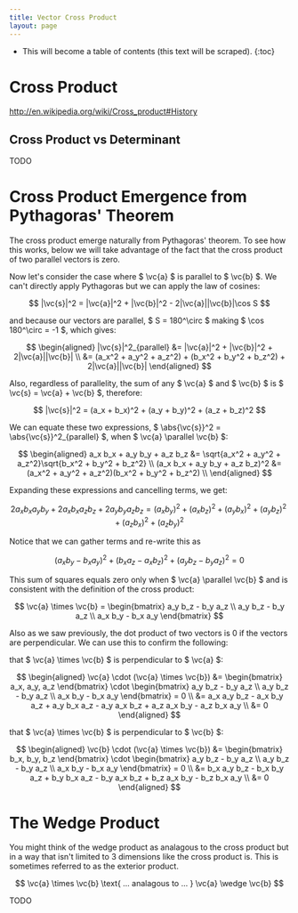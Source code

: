 ```yaml
---
title: Vector Cross Product
layout: page
---
```

$$
\newcommand{\ihat}{\hat{\boldsymbol{\imath}}}
\newcommand{\jhat}{\hat{\boldsymbol{\jmath}}}
\newcommand{\khat}{\hat{\boldsymbol{k}}}
\newcommand{\vc}[1]{\mathbf{#1}}
\newcommand{\inner}[2]{ \langle #1, #2 \rangle }
\newcommand{\abs}[1]{ \lvert #1 \rvert }
$$

* This will become a table of contents (this text will be scraped).
{:toc}

# Cross Product

http://en.wikipedia.org/wiki/Cross_product#History

## Cross Product vs Determinant

TODO


# Cross Product Emergence from Pythagoras' Theorem

The cross product emerge naturally from Pythagoras' theorem. To see how this works, below we will take advantage of the fact that the cross product of two parallel vectors is zero.

Now let's consider the case where $ \vc{a} $ is parallel to $ \vc{b} $. We can't directly apply Pythagoras but we can apply the law of cosines:

$$ |\vc{s}|^2 = |\vc{a}|^2 + |\vc{b}|^2 - 2|\vc{a}||\vc{b}|\cos S $$

and because our vectors are parallel, $ S = 180^\circ $ making $ \cos 180^\circ = -1 $, which gives:

$$
\begin{aligned}
|\vc{s}|^2_{parallel}
&=  |\vc{a}|^2 + |\vc{b}|^2 + 2|\vc{a}||\vc{b}| \\
&=  (a_x^2 + a_y^2 + a_z^2)  +  (b_x^2 + b_y^2 + b_z^2) + 2|\vc{a}||\vc{b}|
\end{aligned}
$$

Also, regardless of parallelity, the sum of any $ \vc{a} $ and $ \vc{b} $ is $ \vc{s} = \vc{a} + \vc{b} $, therefore:

$$ |\vc{s}|^2 = (a_x + b_x)^2 + (a_y + b_y)^2 + (a_z + b_z)^2 $$

We can equate these two expressions, $ \abs{\vc{s}}^2 = \abs{\vc{s}}^2_{parallel} $, when $ \vc{a} \parallel \vc{b} $:

$$
\begin{aligned}
a_x b_x + a_y b_y + a_z b_z &=  \sqrt{a_x^2 + a_y^2 + a_z^2}\sqrt{b_x^2 + b_y^2 + b_z^2} \\
(a_x b_x + a_y b_y + a_z b_z)^2 &=  (a_x^2 + a_y^2 + a_z^2)(b_x^2 + b_y^2 + b_z^2) \\
\end{aligned}
$$

Expanding these expressions and cancelling terms, we get:

$$
2a_x b_x a_y b_y + 2a_x b_x a_z b_z + 2a_y b_y a_z b_z
= (a_x b_y)^2 + (a_x b_z)^2 + (a_y b_x)^2 + (a_y b_z)^2 + (a_z b_x)^2 + (a_z b_y)^2
$$

Notice that we can gather terms and re-write this as

$$ (a_x b_y - b_x a_y)^2  +  (b_x a_z - a_x b_z)^2  +  (a_y b_z - b_y a_z)^2  =  0 $$

This sum of squares equals zero only when $ \vc{a} \parallel \vc{b} $ and is consistent with the definition of the cross product:

$$ \vc{a} \times \vc{b}
= \begin{bmatrix}
a_y b_z - b_y a_z \\
a_y b_z - b_y a_z \\
a_x b_y - b_x a_y
\end{bmatrix}
$$

Also as we saw previously, the dot product of two vectors is 0 if the vectors are perpendicular. We can use this to confirm the following:

that $ \vc{a} \times \vc{b} $ is perpendicular to $ \vc{a} $:

$$
\begin{aligned}
\vc{a} \cdot (\vc{a} \times \vc{b})
&= \begin{bmatrix} a_x, a_y, a_z \end{bmatrix} \cdot 
\begin{bmatrix}
a_y b_z - b_y a_z \\
a_y b_z - b_y a_z \\
a_x b_y - b_x a_y
\end{bmatrix} = 0 \\
&= a_x a_y b_z - a_x b_y a_z  +  a_y b_x a_z - a_y a_x b_z  +  a_z a_x b_y - a_z b_x a_y \\
&= 0
\end{aligned}
$$

that $ \vc{a} \times \vc{b} $ is perpendicular to $ \vc{b} $:

$$
\begin{aligned}
\vc{b} \cdot (\vc{a} \times \vc{b})
&= \begin{bmatrix} b_x, b_y, b_z \end{bmatrix} \cdot 
\begin{bmatrix}
a_y b_z - b_y a_z \\
a_y b_z - b_y a_z \\
a_x b_y - b_x a_y
\end{bmatrix} = 0 \\
&= b_x a_y b_z - b_x b_y a_z  +  b_y b_x a_z - b_y a_x b_z  +  b_z a_x b_y - b_z b_x a_y \\
&= 0 
\end{aligned}
$$

# The Wedge Product

You might think of the wedge product as analagous to the cross product but in a way that isn't limited to 3 dimensions like the cross product is. This is sometimes referred to as the exterior product.

$$ \vc{a} \times \vc{b} \text{ ... analagous to ... } \vc{a} \wedge \vc{b} $$

TODO

